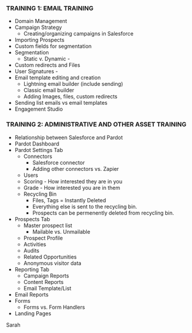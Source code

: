 ### TRAINING 1: EMAIL TRAINING 
- Domain Management
- Campaign Strategy 
	- Creating/organizing campaigns in Salesforce 
- Importing Prospects 
- Custom fields for segmentation 
- Segmentation 
	- Static v. Dynamic - 
- Custom redirects and Files  
- User Signatures - 
- Email template editing and creation 
	- Lightning email builder (include sending) 
	- Classic email builder 
	- Adding Images, files, custom redirects 
- Sending list emails vs email templates  
- Engagement Studio 

### TRAINING 2: ADMINISTRATIVE AND OTHER ASSET TRAINING 
- Relationship between Salesforce and Pardot 
- Pardot Dashboard 
- Pardot Settings Tab 
	- Connectors 
		- Salesforce connector 
		- Adding other connectors vs. Zapier 
	- Users 
	- Scoring - How interested they are in you
	- Grade - How interested you are in them
	- Recycling Bin 
		- Files, Tags = Instantly Deleted 
		- Everything else is sent to the recycling bin. 
		- Prospects can be permenently deleted from recycling bin. 
- Prospects Tab 
	- Master prospect list 
		- Mailable vs. Unmailable 
	- Prospect Profile 
	- Activities 
	- Audits 
	- Related Opportunities 
	- Anonymous visitor data 
- Reporting Tab
	- Campaign Reports 
	- Content Reports
	- Email Template/List 
- Email Reports 
- Forms 
	- Forms vs. Form Handlers 
- Landing Pages


Sarah